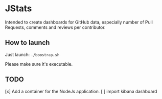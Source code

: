 # JStats

Intended to create dashboards for GitHub data, especially number of Pull Requests, comments and reviews per contributor.

## How to launch

Just launch:
`./boostrap.sh`

Please make sure it's executable.

## TODO

[x] Add a container for the NodeJs application.
[ ] import kibana dashboard
